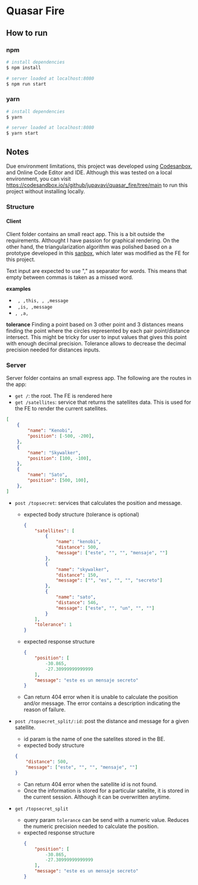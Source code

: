 # Quasar Fire

## How to run

### npm
```bash
# install dependencies
$ npm install

# server loaded at localhost:8080
$ npm run start
```

### yarn
```bash
# install dependencies
$ yarn

# server loaded at localhost:8080
$ yarn start
```

## Notes
Due environment limitations, this project was developed using [Codesanbox](https://codesandbox.io), and Online Code Editor and IDE.
Although this was tested on a local environment, you can visit https://codesandbox.io/s/github/jupavavi/quasar_fire/tree/main to run this project without installing locally.

### Structure
#### Client
Client folder contains an small react app. This is a bit outside the requirements. Althought I have passion for graphical rendering. On the other hand, the triangularization algorithm was polished based on a prototype developed in this [sanbox](https://codesandbox.io/s/hidden-sun-b7dvv), which later was modified as the FE for this project.

Text input are expected to use "," as separator for words. This means that empty between commas is taken as a missed word.

**examples**
- ` , ,this, , ,message`
- ` ,is, ,message`
- ` , ,a, `

**tolerance**
Finding a point based on 3 other point and 3 distances means finding the point where the circles represented by each pair point/distance intersect. This might be tricky for user to input values that gives this point with enough decimal precision. Tolerance allows to decrease the decimal precision needed for distances inputs.

### Server

Server folder contains an small express app. The following are the routes in the app:

- `get /`: the root. The FE is rendered here
- `get /satellites`: service that returns the satellites data. This is used for the FE to render the current satellites.
```json
[
    {
        "name": "Kenobi",
        "position": [-500, -200],
    },
    {
        "name": "Skywalker",
        "position": [100, -100],
    },
    {
        "name": "Sato",
        "position": [500, 100],
    },
]
```
- `post /topsecret`: services that calculates the position and message.
    - expected body structure (tolerance is optional)
        ```json
        {
            "satellites": [
                {
                    "name": "kenobi",
                    "distance": 500,
                    "message": ["este", "", "", "mensaje", ""]
                },
                {
                    "name": "skywalker",
                    "distance": 150,
                    "message": ["", "es", "", "", "secreto"]
                },
                {
                    "name": "sato",
                    "distance": 546,
                    "message": ["este", "", "un", "", ""]
                }
            ],
            "tolerance": 1
        }
        ```
    - expected response structure
        ```json
        {
            "position": [
                -30.865,
                -27.30999999999999
            ],
            "message": "este es un mensaje secreto"
        }
        ```
    - Can return 404 error when it is unable to calculate the position and/or message. The error contains a description indicating the reason of failure.

- `post /topsecret_split/:id`: post the distance and message for a given satellite.
    - id param is the name of one the satelites stored in the BE.
    - expected body structure
    ```json
    {
        "distance": 500,
        "message": ["este", "", "", "mensaje", ""]
    }
    ```
    - Can return 404 error when the satellite id is not found.
    - Once the information is stored for a particular satelite, it is stored in the current session. Although it can be overwritten anytime. 
- `get /topsecret_split`
    - query param `tolerance` can be send with a numeric value. Reduces the numeric precision needed to calculate the position.
    - expected response structure
        ```json
        {
            "position": [
                -30.865,
                -27.30999999999999
            ],
            "message": "este es un mensaje secreto"
        }
        ```